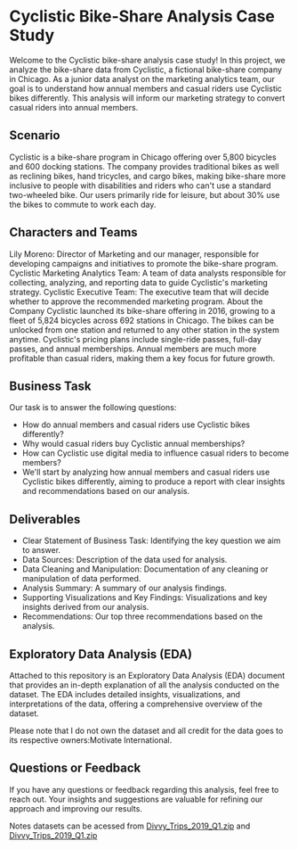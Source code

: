 # Cyclistic Bike-Share Analysis Case Study
Welcome to the Cyclistic bike-share analysis case study! In this project, we analyze the bike-share data from Cyclistic, a fictional bike-share company in Chicago. As a junior data analyst on the marketing analytics team, our goal is to understand how annual members and casual riders use Cyclistic bikes differently. This analysis will inform our marketing strategy to convert casual riders into annual members.

## Scenario
Cyclistic is a bike-share program in Chicago offering over 5,800 bicycles and 600 docking stations. The company provides traditional bikes as well as reclining bikes, hand tricycles, and cargo bikes, making bike-share more inclusive to people with disabilities and riders who can't use a standard two-wheeled bike. Our users primarily ride for leisure, but about 30% use the bikes to commute to work each day.

## Characters and Teams
Lily Moreno: Director of Marketing and our manager, responsible for developing campaigns and initiatives to promote the bike-share program.
Cyclistic Marketing Analytics Team: A team of data analysts responsible for collecting, analyzing, and reporting data to guide Cyclistic's marketing strategy.
Cyclistic Executive Team: The executive team that will decide whether to approve the recommended marketing program.
About the Company
Cyclistic launched its bike-share offering in 2016, growing to a fleet of 5,824 bicycles across 692 stations in Chicago. The bikes can be unlocked from one station and returned to any other station in the system anytime. Cyclistic's pricing plans include single-ride passes, full-day passes, and annual memberships. Annual members are much more profitable than casual riders, making them a key focus for future growth.

## Business Task
Our task is to answer the following questions:

* How do annual members and casual riders use Cyclistic bikes differently?
* Why would casual riders buy Cyclistic annual memberships?
* How can Cyclistic use digital media to influence casual riders to become members?
* We'll start by analyzing how annual members and casual riders use Cyclistic bikes differently, aiming to produce a report with clear insights and recommendations based on our analysis.

## Deliverables
* Clear Statement of Business Task: Identifying the key question we aim to answer.
* Data Sources: Description of the data used for analysis.
* Data Cleaning and Manipulation: Documentation of any cleaning or manipulation of data performed.
* Analysis Summary: A summary of our analysis findings.
* Supporting Visualizations and Key Findings: Visualizations and key insights derived from our analysis.
* Recommendations: Our top three recommendations based on the analysis.


## Exploratory Data Analysis (EDA)

Attached to this repository is an Exploratory Data Analysis (EDA) document that provides an in-depth explanation of all the analysis conducted on the dataset. The EDA includes detailed insights, visualizations, and interpretations of the data, offering a comprehensive overview of the dataset.

Please note that I do not own the dataset and all credit for the data goes to its respective owners:Motivate International.

## Questions or Feedback
If you have any questions or feedback regarding this analysis, feel free to reach out. Your insights and suggestions are valuable for refining our approach and improving our results.

Notes datasets can be acessed from [Divvy_Trips_2019_Q1.zip](https://divvy-tripdata.s3.amazonaws.com/Divvy_Trips_2019_Q1.zip) and [Divvy_Trips_2019_Q1.zip](https://divvy-tripdata.s3.amazonaws.com/Divvy_Trips_2020_Q1.zip)
